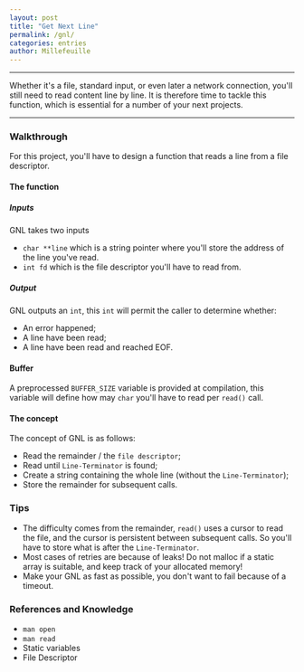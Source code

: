 ```yaml
---
layout: post
title: "Get Next Line"
permalink: /gnl/
categories: entries
author: Millefeuille
---
```

---
Whether it's a file, standard input, or even later a network connection, you'll still need to read content line by line. It is therefore time to tackle this function, which is essential for a number of your next projects.

---

### Walkthrough
For this project, you'll have to design a function that reads a line from a file descriptor.

#### The function
##### Inputs
GNL takes two inputs
- `char **line` which is a string pointer where you'll store the address of the line you've read.
- `int fd` which is the file descriptor you'll have to read from.
##### Output
GNL outputs an `int`, this `int` will permit the caller to determine whether:
- An error happened;
- A line have been read;
- A line have been read and reached EOF.

#### Buffer
A preprocessed `BUFFER_SIZE` variable is provided at compilation, this variable will define how may `char` you'll have to read per `read()` call.

#### The concept
The concept of GNL is as follows:
- Read the remainder / the `file descriptor`;
- Read until `Line-Terminator` is found;
- Create a string containing the whole line (without the `Line-Terminator`);
- Store the remainder for subsequent calls.

### Tips
- The difficulty comes from the remainder, `read()` uses a cursor to read the file, and the cursor is persistent between subsequent calls. So you'll have to store what is after the `Line-Terminator`.
- Most cases of retries are because of leaks! Do not malloc if a static array is suitable, and keep track of your allocated memory!
- Make your GNL as fast as possible, you don't want to fail because of a timeout.

### References and Knowledge
- `man open`
- `man read`
- Static variables
- File Descriptor
